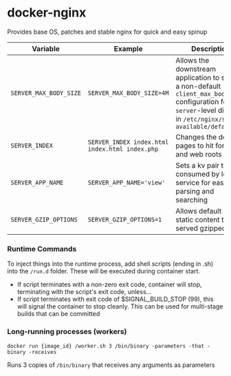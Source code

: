 # docker-nginx
Provides base OS, patches and stable nginx for quick and easy spinup


Variable | Example | Description
--- | --- | ---
`SERVER_MAX_BODY_SIZE` | `SERVER_MAX_BODY_SIZE=4M` | Allows the downstream application to specify a non-default `client_max_body_size` configuration for the `server`-level directive in `/etc/nginx/sites-available/default`
`SERVER_INDEX` | `SERVER_INDEX index.html index.html index.php` | Changes the default pages to hit for folder and web roots
`SERVER_APP_NAME` | `SERVER_APP_NAME='view'` | Sets a kv pair to be consumed by logging service for easy parsing and searching
`SERVER_GZIP_OPTIONS` | `SERVER_GZIP_OPTIONS=1` | Allows default set of static content to be served gzipped


### Runtime Commands

To inject things into the runtime process, add shell scripts (ending in .sh) into the
`/run.d` folder. These will be executed during container start.

- If script terminates with a non-zero exit code, container will stop, terminating with the script's exit code, unless...
- If script terminates with exit code of $SIGNAL_BUILD_STOP (99), this will signal the container to stop cleanly. This can be used for multi-stage builds that can be committed


### Long-running processes (workers)

`docker run {image_id} /worker.sh 3 /bin/binary -parameters -that -binary -receives`

Runs 3 copies of `/bin/binary` that receives any arguments as parameters
